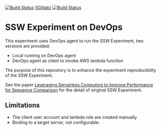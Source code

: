 [![Build Status](https://dev.azure.com/zhaofengshu33/ssw_experiment/_apis/build/status/zhaofeng-shu33.ssw_experiment?branchName=master)](https://dev.azure.com/zhaofengshu33/ssw_experiment/_build/latest?definitionId=1&branchName=master)
[![Gitlab]]((https://example.gitlab.com/zhaofeng-shu33/ssw_experiment/badges/master/pipeline.svg))
[![Build Status](https://travis-ci.com/zhaofeng-shu33/ssw_experiment.svg?branch=master)](https://travis-ci.com/zhaofeng-shu33/ssw_experiment)

# SSW Experiment on DevOps

This experiment uses DevOps agent to run the SSW Experiment, two versions are provided:
* Local running on DevOps agent
* DevOps agent as client to invoke AWS lambda function

The purpose of this repository is to enhance the experiment reproducibility of the SSW Experiment.

See the paper [Leveraging Serverless Computing to Improve Performance for Sequence Comparison](https://github.com/Egria/website/raw/master/Serverless_ParBio_ACM_BCB.pdf) for the detail of original SSW Experiment.

## Limitations
* The client user account and lambda role are created manually.
* Binding to a target server, not configurable.